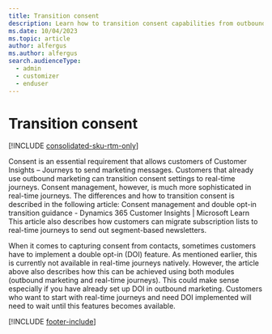```yaml
---
title: Transition consent
description: Learn how to transition consent capabilities from outbound marketing to real-time journeys in Dynamics 365 Customer Insights - Journeys.
ms.date: 10/04/2023
ms.topic: article
author: alfergus
ms.author: alfergus
search.audienceType: 
  - admin
  - customizer
  - enduser
---
```


# Transition consent

[!INCLUDE [consolidated-sku-rtm-only](./includes/consolidated-sku-rtm-only.md)]

Consent is an essential requirement that allows customers of Customer Insights – Journeys to send marketing messages. Customers that already use outbound marketing can transition consent settings to real-time journeys. Consent management, however, is much more sophisticated in real-time journeys. The differences and how to transition consent is described in the following article: Consent management and double opt-in transition guidance - Dynamics 365 Customer Insights | Microsoft Learn
This article also describes how customers can migrate subscription lists to real-time journeys to send out segment-based newsletters.

When it comes to capturing consent from contacts, sometimes customers have to implement a double opt-in (DOI) feature. As mentioned earlier, this is currently not available in real-time journeys natively. However, the article above also describes how this can be achieved using both modules (outbound marketing and real-time journeys). This could make sense especially if you have already set up DOI in outbound marketing. Customers who want to start with real-time journeys and need DOI implemented will need to wait until this features becomes available.

[!INCLUDE [footer-include](./includes/footer-banner.md)]